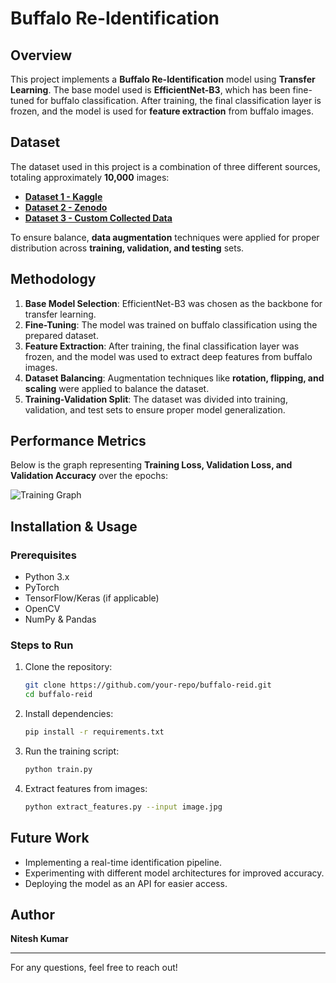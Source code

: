 # Buffalo Re-Identification

## Overview
This project implements a **Buffalo Re-Identification** model using **Transfer Learning**. The base model used is **EfficientNet-B3**, which has been fine-tuned for buffalo classification. After training, the final classification layer is frozen, and the model is used for **feature extraction** from buffalo images.

## Dataset
The dataset used in this project is a combination of three different sources, totaling approximately **10,000** images:

- **[Dataset 1 - Kaggle](#)**
- **[Dataset 2 - Zenodo](#)**
- **[Dataset 3 - Custom Collected Data](#)**

To ensure balance, **data augmentation** techniques were applied for proper distribution across **training, validation, and testing** sets.

## Methodology
1. **Base Model Selection**: EfficientNet-B3 was chosen as the backbone for transfer learning.
2. **Fine-Tuning**: The model was trained on buffalo classification using the prepared dataset.
3. **Feature Extraction**: After training, the final classification layer was frozen, and the model was used to extract deep features from buffalo images.
4. **Dataset Balancing**: Augmentation techniques like **rotation, flipping, and scaling** were applied to balance the dataset.
5. **Training-Validation Split**: The dataset was divided into training, validation, and test sets to ensure proper model generalization.

## Performance Metrics
Below is the graph representing **Training Loss, Validation Loss, and Validation Accuracy** over the epochs:

![Training Graph](#)

## Installation & Usage
### Prerequisites
- Python 3.x
- PyTorch
- TensorFlow/Keras (if applicable)
- OpenCV
- NumPy & Pandas

### Steps to Run
1. Clone the repository:
   ```bash
   git clone https://github.com/your-repo/buffalo-reid.git
   cd buffalo-reid
   ```
2. Install dependencies:
   ```bash
   pip install -r requirements.txt
   ```
3. Run the training script:
   ```bash
   python train.py
   ```
4. Extract features from images:
   ```bash
   python extract_features.py --input image.jpg
   ```

## Future Work
- Implementing a real-time identification pipeline.
- Experimenting with different model architectures for improved accuracy.
- Deploying the model as an API for easier access.

## Author
**Nitesh Kumar**

---

For any questions, feel free to reach out!

